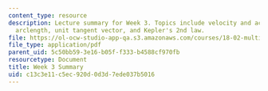 ```yaml
---
content_type: resource
description: Lecture summary for Week 3. Topics include velocity and acceleration,
  arclength, unit tangent vector, and Kepler's 2nd law.
file: https://ol-ocw-studio-app-qa.s3.amazonaws.com/courses/18-02-multivariable-calculus-fall-2007/c13c3e11c5ec920d0d3d7ede037b5016_lec_week3.pdf
file_type: application/pdf
parent_uid: 5c50bb59-3e16-b05f-f333-b4588cf970fb
resourcetype: Document
title: Week 3 Summary
uid: c13c3e11-c5ec-920d-0d3d-7ede037b5016
---
```

